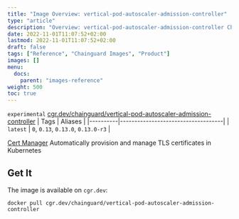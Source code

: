 ```yaml
---
title: "Image Overview: vertical-pod-autoscaler-admission-controller"
type: "article"
description: "Overview: vertical-pod-autoscaler-admission-controller Chainguard Images"
date: 2022-11-01T11:07:52+02:00
lastmod: 2022-11-01T11:07:52+02:00
draft: false
tags: ["Reference", "Chainguard Images", "Product"]
images: []
menu:
  docs:
    parent: "images-reference"
weight: 500
toc: true
---
```


`experimental` [cgr.dev/chainguard/vertical-pod-autoscaler-admission-controller](https://github.com/chainguard-images/images/tree/main/images/vertical-pod-autoscaler-admission-controller)
| Tags     | Aliases                            |
|----------|------------------------------------|
| `latest` | `0`, `0.13`, `0.13.0`, `0.13.0-r3` |



[Cert Manager](https://cert-manager.io/) Automatically provision and manage TLS certificates in Kubernetes

## Get It

The image is available on `cgr.dev`:

```
docker pull cgr.dev/chainguard/vertical-pod-autoscaler-admission-controller
```

